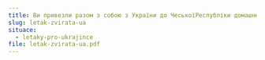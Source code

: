 ```yaml
---
title: Ви привезли разом з собою з України до ЧеськоїРеспубліки домашню тваринку?
slug: letak-zvirata-ua
situace:
  - letaky-pro-ukrajince
file: letak-zvirata-ua.pdf
---
```

